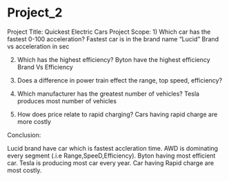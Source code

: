 # Project_2
Project Title: Quickest Electric Cars
Project Scope: 1) Which car has the fastest 0-100 acceleration?
Fastest car is in the brand name “Lucid”
Brand vs acceleration in sec
 
2) Which has the highest efficiency?
Byton have the highest efficiency
Brand Vs Efficiency
 
3) Does a difference in power train effect the range, top speed, efficiency?
 

  
4) Which manufacturer has the greatest number of vehicles?
Tesla produces most number of vehicles
5) How does price relate to rapid charging?
Cars having rapid charge are more costly
 
Conclusion:

Lucid brand have car which is fastest accleration time. 
AWD is dominating every segment (.i.e Range,SpeeD,Efficiency). 
Byton having most efficient car. 
Tesla is producing most car every year. 
Car having Rapid charge are most costly.

